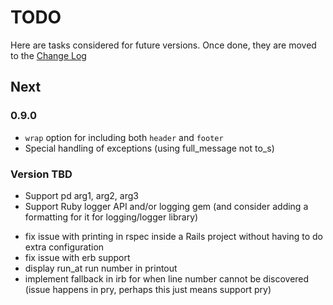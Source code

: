 # TODO

Here are tasks considered for future versions. Once done, they are moved to the [Change Log](CHANGELOG.md)

## Next

### 0.9.0

- `wrap` option for including both `header` and `footer`
- Special handling of exceptions (using full_message not to_s)

### Version TBD

- Support pd arg1, arg2, arg3
- Support Ruby logger API and/or logging gem (and consider adding a formatting for it for logging/logger library)
* fix issue with printing in rspec inside a Rails project without having to do extra configuration
* fix issue with erb support
* display run_at run number in printout
* implement fallback in irb for when line number cannot be discovered (issue happens in pry, perhaps this just means support pry)
